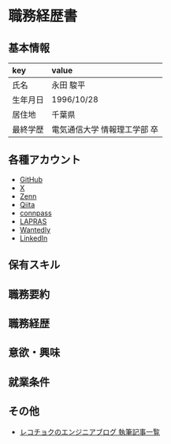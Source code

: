 # 職務経歴書

## 基本情報

| key | value |
| :-- | :-- |
| 氏名 | 永田 駿平 |
| 生年月日 | 1996/10/28 |
| 居住地 | 千葉県 |
| 最終学歴 | 電気通信大学 情報理工学部 卒 |

## 各種アカウント

- [GitHub](https://github.com/shumpei-nagata)
- [X](https://twitter.com/shumpei_nagata)
- [Zenn](https://zenn.dev/shumpei_nagata)
- [Qiita](https://qiita.com/shumpei_nagata)
- [connpass](https://connpass.com/user/shumpei_nagata)
- [LAPRAS](https://lapras.com/public/HQULZDW)
- [Wantedly](https://jp.wantedly.com/users/133033270)
- [LinkedIn](https://www.linkedin.com/in/shumpei-nagata)

## 保有スキル

## 職務要約

## 職務経歴

## 意欲・興味

## 就業条件

## その他

- [レコチョクのエンジニアブログ 執筆記事一覧](https://techblog.recochoku.jp/author/shumpei-nagata)